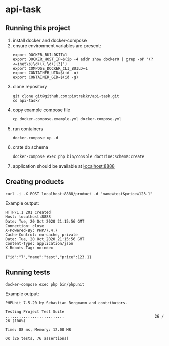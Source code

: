 # api-task

## Running this project 

1. install docker and docker-compose
1. ensure environment variables are present:
    ```shell
    export DOCKER_BUILDKIT=1
    export DOCKER_HOST_IP=$(ip -4 addr show docker0 | grep -oP '(?<=inet\s)\d+(\.\d+){3}')
    export COMPOSE_DOCKER_CLI_BUILD=1
    export CONTAINER_UID=$(id -u)
    export CONTAINER_GID=$(id -g)
    ```
1. clone repository
    ```shell script
    git clone git@github.com:piotrekkr/api-task.git
    cd api-task/
    ```
1. copy example compose file
    ```shell script
    cp docker-compose.example.yml docker-compose.yml
    ```
1. run containers
    ```shell script
    docker-compose up -d
    ```
1. crate db schema
    ```shell script
    docker-compose exec php bin/console doctrine:schema:create
    ```
1. application should be available at [localhost:8888](http://localhost:8888/)

## Creating products

```shell script
curl -i -X POST localhost:8888/product -d "name=test&price=123.1"
```
Example output:
```text
HTTP/1.1 201 Created
Host: localhost:8888
Date: Tue, 20 Oct 2020 21:15:56 GMT
Connection: close
X-Powered-By: PHP/7.4.7
Cache-Control: no-cache, private
Date: Tue, 20 Oct 2020 21:15:56 GMT
Content-Type: application/json
X-Robots-Tag: noindex

{"id":"7","name":"test","price":123.1}
```

## Running tests

```shell script
docker-compose exec php bin/phpunit
```
Example output:
```text
PHPUnit 7.5.20 by Sebastian Bergmann and contributors.

Testing Project Test Suite
..........................                                        26 / 26 (100%)

Time: 88 ms, Memory: 12.00 MB

OK (26 tests, 76 assertions)
```
